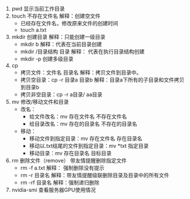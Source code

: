 
1. pwd 显示当前工作目录
2. touch 不存在文件名  解释：创建空文件
   + 已经存在文件名，修改原来文件的创建时间
   + touch a.txt
3. mkdir 创建目录 解释：只能创建一级目录
   + mkdir b  解释：代表在当前目录创建
   + mkdir /目录结构 目录  解释： 代表在执行目录结构创建
   + mkdir -p 创建多级目录
4. cp
   + 拷贝文件：文件名 目录名      解释：拷贝文件到目录中。
   + 拷贝空目录：cp -r 目录a 目录b      解释：目录a下所有的子目录和文件拷贝到目录b
   + 拷贝非空目录：cp -r a目录/ aa目录
5. mv 修改/移动文件和目录
   + 改名：
      + 给文件改名：mv  存在文件名 不存在文件名
      + 给目录改名：mv 存在的目录名  不存在的目录名
   + 移动：
      + 移动文件到指定目录：mv 存在文件名 存在目录名
      + 移动以.txt结尾的文件到指定目录：mv *txt 指定目录
      + 移动目录：mv 存在目录名 目标目录
6. rm 删除文件（remove）  带友情提醒删除指定文件
   + rm -f a.txt     解释： 强制删除没有提示
   + rm -r 目录名    解释：带友情提醒级联删除目录及目录中的所有文件 
   + rm -rf 目录名   解释：强制递归删除
7. nvidia-smi 查看服务器GPU使用情况
